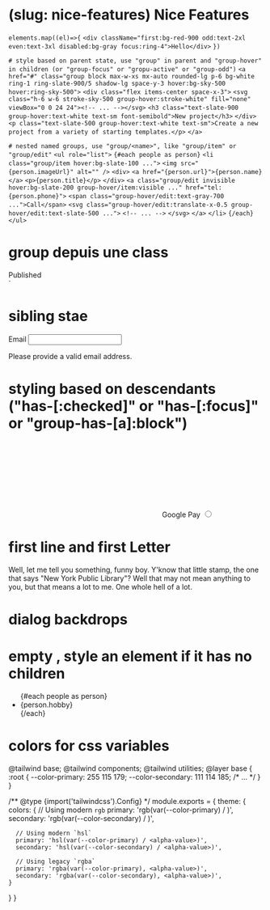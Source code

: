 # (slug: nice-features) Nice Features

`elements.map((el)=>{`
`<div className="first:bg-red-900 odd:text-2xl even:text-3xl disabled:bg-gray focus:ring-4">Hello</div>`
`})`

`# style based on parent state, use "group" in parent and "group-hover" in children (or "group-focus" or "gropu-active" or "group-odd")`
`<a href="#" class="group block max-w-xs mx-auto rounded-lg p-6 bg-white ring-1 ring-slate-900/5 shadow-lg space-y-3 hover:bg-sky-500 hover:ring-sky-500">`
`<div class="flex items-center space-x-3">`
`<svg class="h-6 w-6 stroke-sky-500 group-hover:stroke-white" fill="none" viewBox="0 0 24 24"><!-- ... --></svg>`
`<h3 class="text-slate-900 group-hover:text-white text-sm font-semibold">New project</h3>`
`</div>`
`<p class="text-slate-500 group-hover:text-white text-sm">Create a new project from a variety of starting templates.</p>`
`</a>`

`# nested named groups, use "group/<name>", like "group/item" or "group/edit"`
`<ul role="list">`
`{#each people as person}`
`<li class="group/item hover:bg-slate-100 ...">`
`<img src="{person.imageUrl}" alt="" />`
`<div>`
`<a href="{person.url}">{person.name}</a>`
`<p>{person.title}</p>`
`</div>`
`<a class="group/edit invisible hover:bg-slate-200 group-hover/item:visible ..." href="tel:{person.phone}">`
`<span class="group-hover/edit:text-gray-700 ...">Call</span>`
`<svg class="group-hover/edit:translate-x-0.5 group-hover/edit:text-slate-500 ...">`
`<!-- ... -->`
`</svg>`
`</a>`
`</li>`
`{/each}`
`</ul>`

# group depuis une class
<div class="group is-published">
  <div class="hidden group-[.is-published]:hover">
    Published
  </div>
</div>`

# sibling stae
<form>
  <label class="block">
    <span class="block text-sm font-medium text-slate-700">Email</span>
    <input type="email" class="peer ..."/>
    <p class="mt-2 invisible peer-invalid:visible text-pink-600 text-sm">
      Please provide a valid email address.
    </p>
  </label>
</form>

# styling based on descendants ("has-[:checked]" or "has-[:focus]" or "group-has-[a]:block")
<label class="has-[:checked]:bg-indigo-50 has-[:checked]:text-indigo-900 has-[:checked]:ring-indigo-200 ..">
  <svg fill="currentColor">
  </svg>
  Google Pay
  <input type="radio" class="checked:border-indigo-500 ..." />
</label>

# first line and first Letter
<p class="first-line:uppercase first-line:tracking-widest
  first-letter:text-7xl first-letter:font-bold first-letter:text-white
  first-letter:mr-3 first-letter:float-left
">
  Well, let me tell you something, funny boy. Y'know that little stamp, the one
  that says "New York Public Library"? Well that may not mean anything to you,
  but that means a lot to me. One whole hell of a lot.
</p>


# dialog backdrops
<dialog class="backdrop:bg-gray-50">
  <form method="dialog">
    <!-- ... -->
  </form>
</dialog>

# empty , style an element if it has no children
<ul>
  {#each people as person}
    <li class="empty:hidden ...">{person.hobby}</li>
  {/each}
</ul>

# colors for css variables
@tailwind base;
@tailwind components;
@tailwind utilities;
@layer base {
  :root {
    --color-primary: 255 115 179;
    --color-secondary: 111 114 185;
    /* ... */
  }
}
<!-- end in tailwind config -->
/** @type {import('tailwindcss').Config} */
module.exports = {
  theme: {
    colors: {
      // Using modern `rgb`
      primary: 'rgb(var(--color-primary) / <alpha-value>)',
      secondary: 'rgb(var(--color-secondary) / <alpha-value>)',

      // Using modern `hsl`
      primary: 'hsl(var(--color-primary) / <alpha-value>)',
      secondary: 'hsl(var(--color-secondary) / <alpha-value>)',

      // Using legacy `rgba`
      primary: 'rgba(var(--color-primary), <alpha-value>)',
      secondary: 'rgba(var(--color-secondary), <alpha-value>)',
    }
  }
}